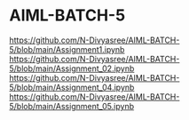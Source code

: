 # AIML-BATCH-5
https://github.com/N-Divyasree/AIML-BATCH-5/blob/main/Assignment1.ipynb <br/>
https://github.com/N-Divyasree/AIML-BATCH-5/blob/main/Assignment_02.ipynb <br/>
https://github.com/N-Divyasree/AIML-BATCH-5/blob/main/Assignment_04.ipynb <br/>
https://github.com/N-Divyasree/AIML-BATCH-5/blob/main/Assignment_05.ipynb </br>
